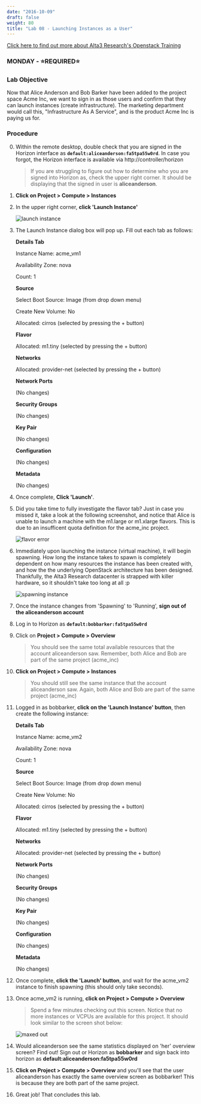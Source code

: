 ```yaml
---
date: "2016-10-09"
draft: false
weight: 80
title: "Lab 08 - Launching Instances as a User"
---
```

[Click here to find out more about Alta3 Research's Openstack Training](https://alta3.com/courses/openstack)

### MONDAY - &#x2B50;REQUIRED&#x2B50;

### Lab Objective

Now that Alice Anderson and Bob Barker have been added to the project space Acme Inc, we want to sign in as those users and confirm that they can launch instances (create infrastructure). The marketing department would call this, "Infrastructure As A Service", and is the product Acme Inc is paying us for.

### Procedure

0. Within the remote desktop, double check that you are signed in the Horizon interface as **`default:aliceanderson:fa5tpa55w0rd`**. In case you forgot, the Horizon interface is available via http://controller/horizon

    > If you are struggling to figure out how to determine who you are signed into Horizon as, check the upper right corner. It should be displaying that the signed in user is **aliceanderson**.
    
0. **Click on Project > Compute > Instances**

0. In the upper right corner, **click 'Launch Instance'** 

    ![launch instance](https://alta3.com/labs/images/alta3_lab_create_VM_in_horizon.png)

0. The Launch Instance dialog box will pop up. Fill out each tab as follows:

    >
      **Details Tab**
    >
      Instance Name: acme_vm1
    >
      Availability Zone: nova
    >
      Count: 1
    >
      **Source**
    >
      Select Boot Source: Image (from drop down menu)
    >
      Create New Volume: No
    >
      Allocated: cirros (selected by pressing the + button)
    >
      **Flavor**
    >
      Allocated: m1.tiny (selected by pressing the + button)
    >
      **Networks**
    >
      Allocated: provider-net (selected by pressing the + button)
    >
      **Network Ports**
    >
      (No changes)
    >
      **Security Groups**
    >
      (No changes)
    >
      **Key Pair**
    >
      (No changes)
    >
      **Configuration**
    >
      (No changes)
    >
      **Metadata**
    >
    (No changes)
    >
    
0. Once complete, **Click 'Launch'**. 

0. Did you take time to fully investigate the flavor tab? Just in case you missed it, take a look at the following screenshot, and notice that Alice is unable to launch a machine with the m1.large or m1.xlarge flavors. This is due to an insufficent quota definition for the acme_inc project.

    ![flavor error](https://alta3.com/labs/images/alta3_lab_create_VM_in_horizon_error.png)

0. Immediately upon launching the instance (virtual machine), it will begin spawning. How long the instance takes to spawn is completely dependent on how many resources the instance has been created with, and how the the underlying OpenStack architecture has been designed. Thankfully, the Alta3 Research datacenter is strapped with killer hardware, so it shouldn't take too long at all :p
    
    ![spawning instance](https://alta3.com/labs/images/alta3_lab_create_VM_in_horizon_spawning.png)

0. Once the instance changes from 'Spawning' to 'Running', **sign out of the aliceanderson account**

0. Log in to Horizon as **`default:bobbarker:fa5tpa55w0rd`**

0. Click on **Project > Compute > Overview**

    > You should see the same total available resources that the account aliceanderson saw. Remember, both Alice and Bob are part of the same project (acme_inc)

0. **Click on Project > Compute > Instances**

    > You should still see the same instance that the account aliceanderson saw. Again, both Alice and Bob are part of the same project (acme_inc)

0. Logged in as bobbarker, **click on the 'Launch Instance' button**, then create the following instance:

    >
      **Details Tab**
    >
      Instance Name: acme_vm2
    >
      Availability Zone: nova
    >
      Count: 1
    >
      **Source**
    >
      Select Boot Source: Image (from drop down menu)
    >
      Create New Volume: No
    >
      Allocated: cirros (selected by pressing the + button)
    >
      **Flavor**
    >
      Allocated: m1.tiny (selected by pressing the + button)
    >
      **Networks**
    >
      Allocated: provider-net (selected by pressing the + button)
    >
      **Network Ports**
    >
      (No changes)
    >
      **Security Groups**
    >
      (No changes)
    >
      **Key Pair**
    >
      (No changes)
    >
      **Configuration**
    >
      (No changes)
    >
      **Metadata**
    >
    (No changes)
    >

0. Once complete, **click the 'Launch' button**, and wait for the acme_vm2 instance to finish spawning (this should only take seconds).

0. Once acme_vm2 is running, **click on Project > Compute > Overview**

    > Spend a few minutes checking out this screen. Notice that no more instances or VCPUs are available for this project. It should look similar to the screen shot below:

    ![maxed out](https://alta3.com/labs/images/alta3_lab_create_VM_in_horizon_quota_max.png)
    
0. Would aliceanderson see the same statistics displayed on 'her' overview screen? Find out! Sign out or Horizon as **bobbarker** and sign back into horizon as **default:aliceanderson:fa5tpa55w0rd**

0. **Click on Project > Compute > Overview** and you'll see that the user aliceanderson has exactly the same overview screen as bobbarker! This is because they are both part of the same project.

0. Great job! That concludes this lab.
